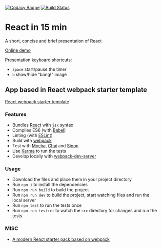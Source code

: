 [![Codacy Badge](https://api.codacy.com/project/badge/grade/4e99fdd0320c437e8b8077677fc8c384)](https://www.codacy.com/app/javierperez/react-in-15-min) [![Build Status](https://travis-ci.org/sljavi/react-in-15-min.svg?branch=master)](https://travis-ci.org/sljavi/react-in-15-min)

# React in 15 min

A short, concise and brief presentation of React

[Online demo](http://react-in-15-min.javierperez.com.ar)

Presentation keyboard shortcuts:
 - `space` start/pause the timer
 - `b` show/hide "bang!" image 

## App based in React webpack starter template

[React webpack starter template](https://github.com/krasimir/react-webpack-starter)

### Features

* Bundles [React](https://facebook.github.io/react/) with `jsx` syntax
* Compiles ES6 (with [Babel](https://babeljs.io/))
* Linting (with [ESLint](http://eslint.org/))
* Build with [webpack](https://webpack.github.io/)
* Test with [Mocha](http://mochajs.org/), [Chai](http://chaijs.com/) and [Sinon](http://sinonjs.org/)
* Use [Karma](http://karma-runner.github.io/) to run the tests
* Develop locally with [webpack-dev-server](http://webpack.github.io/docs/webpack-dev-server.html)

### Usage

* Download the files and place them in your project directory
* Run `npm i` to install the dependencies
* Run `npm run build` to build the project
* Run `npm run dev` to build the project, start watching files and run the local server
* Run `npm test` to run the tests once
* Run `npm run test:ci` to watch the `src` directory for changes and run the tests

### MISC

* [A modern React starter pack based on webpack](http://krasimirtsonev.com/blog/article/a-modern-react-starter-pack-based-on-webpack)
